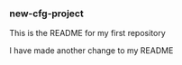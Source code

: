 ### new-cfg-project

This is the README for my first repository





I have made another change to my README
